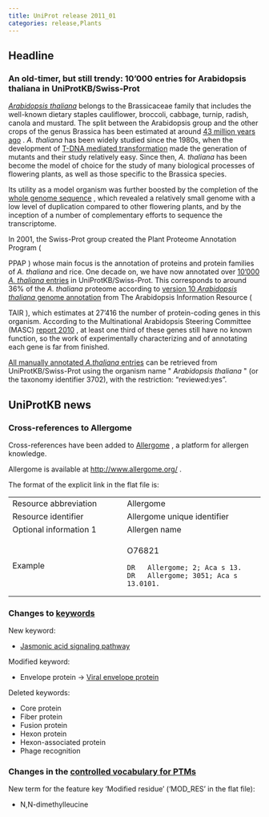 ```yaml
---
title: UniProt release 2011_01
categories: release,Plants
---
```


## Headline

### An old-timer, but still trendy: 10’000 entries for Arabidopsis thaliana in UniProtKB/Swiss-Prot

[*Arabidopsis thaliana*](http://www.uniprot.org/taxonomy/3702) belongs to the Brassicaceae family that includes the well-known dietary staples cauliflower, broccoli, cabbage, turnip, radish, canola and mustard. The split between the Arabidopsis group and the other crops of the genus Brassica has been estimated at around [43 million years ago](http://www.ncbi.nlm.nih.gov/pubmed/20921408) . *A. thaliana* has been widely studied since the 1980s, when the development of [T-DNA mediated transformation](http://www.ncbi.nlm.nih.gov/pubmed/16453562) made the generation of mutants and their study relatively easy. Since then, *A. thaliana* has been become the model of choice for the study of many biological processes of flowering plants, as well as those specific to the Brassica species.

Its utility as a model organism was further boosted by the completion of the [whole genome sequence](http://www.ncbi.nlm.nih.gov/pubmed/11130711) , which revealed a relatively small genome with a low level of duplication compared to other flowering plants, and by the inception of a number of complementary efforts to sequence the transcriptome.

In 2001, the Swiss-Prot group created the Plant Proteome Annotation Program (

PPAP ) whose main focus is the annotation of proteins and protein families of *A. thaliana* and rice. One decade on, we have now annotated over [10’000 *A. thaliana* entries](http://www.uniprot.org/uniprot/?query=organism:3702+AND+reviewed:yes) in UniProtKB/Swiss-Prot. This corresponds to around 36% of the *A. thaliana* proteome according to [version 10 *Arabidopsis thaliana* genome annotation](http://www.arabidopsis.org/doc/news/breaking_news/140) from The Arabidopsis Information Resource (

TAIR ), which estimates at 27’416 the number of protein-coding genes in this organism. According to the Multinational Arabidopsis Steering Committee (MASC) [report 2010](http://www.arabidopsis.org/portals/masc/masc_docs/masc_reports.jsp) , at least one third of these genes still have no known function, so the work of experimentally characterizing and of annotating each gene is far from finished.

[All manually annotated *A.thaliana* entries](http://www.uniprot.org/uniprot/?query=organism:3702+AND+reviewed:yes) can be retrieved from UniProtKB/Swiss-Prot using the organism name " *Arabidopsis thaliana* " (or the taxonomy identifier 3702), with the restriction: “reviewed:yes”.

## UniProtKB news

### Cross-references to Allergome

Cross-references have been added to [Allergome](http://www.allergome.org/) , a platform for allergen knowledge.

Allergome is available at <http://www.allergome.org/> .

The format of the explicit link in the flat file is:

<table><colgroup><col style="width: 45%" /><col style="width: 54%" /></colgroup><tbody><tr class="odd"><td>Resource abbreviation</td><td>Allergome</td></tr><tr class="even"><td>Resource identifier</td><td>Allergome unique identifier</td></tr><tr class="odd"><td>Optional information 1</td><td>Allergen name</td></tr><tr class="even"><td>Example</td><td><p>O76821</p><pre><code>DR   Allergome; 2; Aca s 13.
DR   Allergome; 3051; Aca s 13.0101.</code></pre></td></tr></tbody></table>

### Changes to [keywords](http://www.uniprot.org/docs/keywlist)

New keyword:

-   [Jasmonic acid signaling pathway](http://www.uniprot.org/keywords/KW-1184)

Modified keyword:

-   Envelope protein -&gt; [Viral envelope protein](http://www.uniprot.org/keywords/KW-0261)

Deleted keywords:

-   Core protein
-   Fiber protein
-   Fusion protein
-   Hexon protein
-   Hexon-associated protein
-   Phage recognition

### Changes in the [controlled vocabulary for PTMs](http://www.uniprot.org/docs/ptmlist)

New term for the feature key ‘Modified residue’ (‘MOD\_RES’ in the flat file):

-   N,N-dimethylleucine
